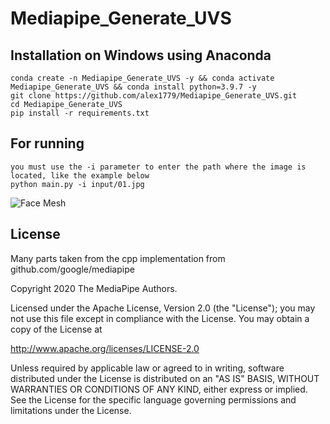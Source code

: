 # Mediapipe_Generate_UVS

## Installation on Windows using Anaconda
```
conda create -n Mediapipe_Generate_UVS -y && conda activate Mediapipe_Generate_UVS && conda install python=3.9.7 -y
git clone https://github.com/alex1779/Mediapipe_Generate_UVS.git
cd Mediapipe_Generate_UVS
pip install -r requirements.txt

```
## For running
```
you must use the -i parameter to enter the path where the image is located, like the example below
python main.py -i input/01.jpg
```



![Face Mesh](https://github.com/alex1779/Mediapipe-Works-with-Open-cv/blob/master/imgs/05.gif)









## License

Many parts taken from the cpp implementation from github.com/google/mediapipe

Copyright 2020 The MediaPipe Authors.

Licensed under the Apache License, Version 2.0 (the "License");
you may not use this file except in compliance with the License.
You may obtain a copy of the License at

http://www.apache.org/licenses/LICENSE-2.0

Unless required by applicable law or agreed to in writing, software
distributed under the License is distributed on an "AS IS" BASIS,
WITHOUT WARRANTIES OR CONDITIONS OF ANY KIND, either express or implied.
See the License for the specific language governing permissions and
limitations under the License.






